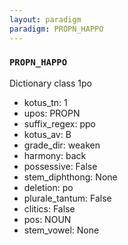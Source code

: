 ```yaml
---
layout: paradigm
paradigm: PROPN_HAPPO
---
```

### ` PROPN_HAPPO `

Dictionary class 1po
* kotus_tn: 1
* upos: PROPN
* suffix_regex: ppo
* kotus_av: B
* grade_dir: weaken
* harmony: back
* possessive: False
* stem_diphthong: None
* deletion: po
* plurale_tantum: False
* clitics: False
* pos: NOUN
* stem_vowel: None
